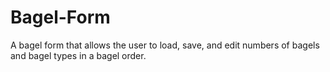 # Bagel-Form
A bagel form that allows the user to load, save, and edit numbers of bagels and bagel types in a bagel order. 
